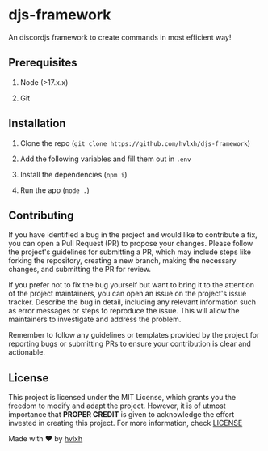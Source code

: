 # djs-framework

An discordjs framework to create commands in most efficient way!

## Prerequisites

1. Node (>17.x.x)

2. Git

## Installation

1. Clone the repo (`git clone https://github.com/hvlxh/djs-framework`)

2. Add the following variables and fill them out in `.env`

3. Install the dependencies (`npm i`)

4. Run the app (`node .`)

## Contributing

If you have identified a bug in the project and would like to contribute a fix, you can open a Pull Request (PR) to propose your changes. Please follow the project's guidelines for submitting a PR, which may include steps like forking the repository, creating a new branch, making the necessary changes, and submitting the PR for review.

If you prefer not to fix the bug yourself but want to bring it to the attention of the project maintainers, you can open an issue on the project's issue tracker. Describe the bug in detail, including any relevant information such as error messages or steps to reproduce the issue. This will allow the maintainers to investigate and address the problem.

Remember to follow any guidelines or templates provided by the project for reporting bugs or submitting PRs to ensure your contribution is clear and actionable.

## License

This project is licensed under the MIT License, which grants you the freedom to modify and adapt the project. However, it is of utmost importance that **PROPER CREDIT** is given to acknowledge the effort invested in creating this project. For more information, check [LICENSE](https://opensource.org/license/mit/)

Made with ❤ by [hvlxh](https://github.com/hvlxh)
